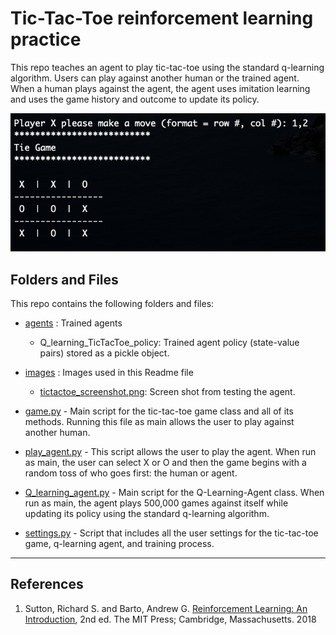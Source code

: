 # Tic-Tac-Toe reinforcement learning practice

This repo teaches an agent to play tic-tac-toe using the standard q-learning algorithm. Users can play against another human or the trained agent. When a human plays against the agent, the agent uses imitation learning and uses the game history and outcome to update its policy.

![tictactoe](/images/tictactoe_screenshot.png)

## Folders and Files

This repo contains the following folders and files:

* [agents](agents) : Trained agents
   * Q_learning_TicTacToe_policy: Trained agent policy (state-value pairs) stored as a pickle object.

* [images](images) : Images used in this Readme file
   * [tictactoe_screenshot.png](tictactoe_screenshot.png): Screen shot from testing the agent.

* [game.py](game.py) - Main script for the tic-tac-toe game class and all of its methods. Running this file as main allows the user to play against another human.

* [play_agent.py](play_agent.py) - This script allows the user to play the agent. When run as main, the user can select X or O and then the game begins with a random toss of who goes first: the human or agent. 

* [Q_learning_agent.py](Q_learning_agent.py) - Main script for the Q-Learning-Agent class. When run as main, the agent plays 500,000 games against itself while updating its policy using the standard q-learning algorithm.

* [settings.py](settings.py) - Script that includes all the user settings for the tic-tac-toe game, q-learning agent, and training process.

---
## References

1. Sutton, Richard S. and Barto, Andrew G. <ins>Reinforcement Learning: An Introduction</ins>, 2nd ed. The MIT Press; Cambridge, Massachusetts. 2018